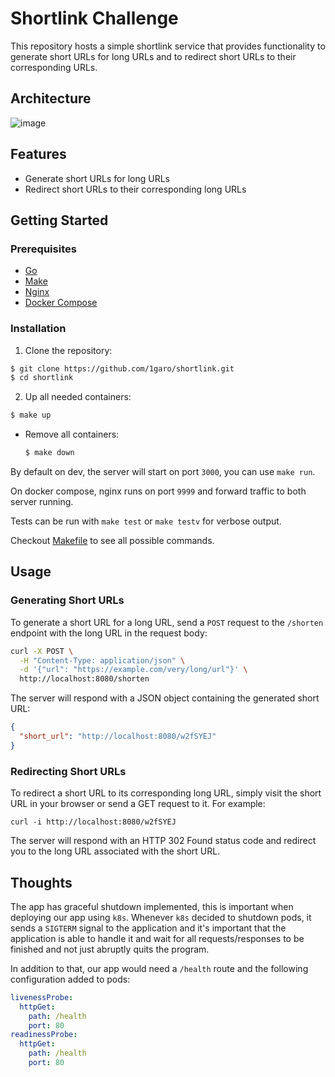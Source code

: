 # Shortlink Challenge

This repository hosts a simple shortlink service that provides functionality to generate short URLs for long URLs and to redirect short URLs to their corresponding URLs.

## Architecture
![image](https://github.com/1garo/shortlink/assets/44412643/51658204-2b36-4700-b3a9-c3c405e08a2e)

## Features

- Generate short URLs for long URLs
- Redirect short URLs to their corresponding long URLs

## Getting Started

### Prerequisites

- [Go](https://go.dev/doc/install)
- [Make](https://www.gnu.org/software/make/#download)
- [Nginx](https://www.nginx.com/resources/wiki/start/topics/tutorials/install/)
- [Docker Compose](https://docs.docker.com/compose/install/)

### Installation

1. Clone the repository:

```bash
$ git clone https://github.com/1garo/shortlink.git
$ cd shortlink
```

2. Up all needed containers:

```bash
$ make up
```

- Remove all containers:

  ```bash
  $ make down
  ```


By default on dev, the server will start on port `3000`, you can use `make run`.

On  docker compose, nginx runs on port `9999` and forward traffic to both server running.

Tests can be run with `make test` or `make testv` for verbose output.

Checkout [Makefile](./Makefile) to see all possible commands.

## Usage

### Generating Short URLs

To generate a short URL for a long URL, send a `POST` request to the `/shorten` endpoint with the long URL in the request body:

```bash
curl -X POST \
  -H "Content-Type: application/json" \
  -d '{"url": "https://example.com/very/long/url"}' \
  http://localhost:8080/shorten
```

The server will respond with a JSON object containing the generated short URL:

```json
{
  "short_url": "http://localhost:8080/w2fSYEJ"
}
```

### Redirecting Short URLs
To redirect a short URL to its corresponding long URL, simply visit the short URL in your browser or send a GET request to it. For example:

`curl -i http://localhost:8080/w2fSYEJ`

The server will respond with an HTTP 302 Found status code and redirect you to the long URL associated with the short URL.

## Thoughts

The app has graceful shutdown implemented, this is important when deploying our app using `k8s`. Whenever `k8s` decided to shutdown pods, it sends a `SIGTERM` signal to the application and it's important that the application is able to handle it and wait for all requests/responses to be finished and not just abruptly quits the program.

In addition to that, our app would need a `/health` route and the following configuration added to pods:
```yaml
livenessProbe:
  httpGet:
    path: /health
    port: 80
readinessProbe:
  httpGet:
    path: /health
    port: 80
```
